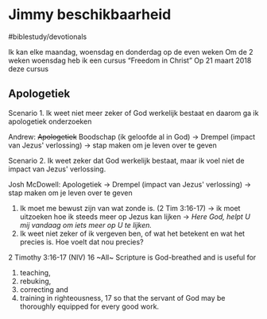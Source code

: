 # Jimmy beschikbaarheid
#biblestudy/devotionals

Ik kan elke maandag, woensdag en donderdag op de even weken
Om de 2 weken woensdag heb ik een cursus “Freedom in Christ”
Op 21 maart 2018 deze cursus

## Apologetiek
Scenario 1. 
Ik weet niet meer zeker of God werkelijk bestaat en daarom ga ik apologetiek onderzoeken

Andrew: ~~Apologetiek~~ Boodschap (ik geloofde al in God) -> Drempel (impact van Jezus' verlossing) -> stap maken om je leven over te geven

Scenario 2. 
Ik weet zeker dat God werkelijk bestaat, maar ik voel niet de impact van Jezus' verlossing.

Josh McDowell: Apologetiek -> Drempel (impact van Jezus' verlossing) -> stap maken om je leven over te geven



1. Ik moet me bewust zijn van wat zonde is. (2 Tim 3:16-17) -> ik moet uitzoeken hoe ik steeds meer op Jezus kan lijken -> *Here God, helpt U mij vandaag om iets meer op U te lijken.*
2. Ik weet niet zeker of ik vergeven ben, of wat het betekent en wat het precies is. Hoe voelt dat nou precies? 

2 Timothy 3:16-17 (NIV) 16 ~All~ Scripture is God-breathed and is useful for 
1. teaching, 
2. rebuking, 
3. correcting and 
4. training in righteousness, 
17 so that the servant of God may be thoroughly equipped for every good work.